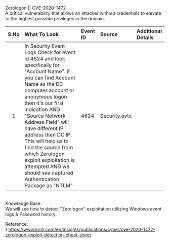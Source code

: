 Zerologon || CVE-2020-1472
</br>
A critical vulnerability that allows an attacker without credentials to elevate to the highest possible privileges in the domain.
</br>

|S.No|What To Look|Event ID|Source|Additional Details|
|:-----:|:----------------|:---------|:--------------------|:--------------------|
|1  | In Security Event Logs Check for event id 4624 and look specifically for "Account Name". if you can find Account Name as the DC computer account or anonymous logon then it's our first indication AND "Source Network Address Field" will have different IP address then DC IP. This will help us to find the source from which Zerologon exploit exploitation is attempted AND we should see captured Authentication Package as "NTLM"  |  4624 | Security.evtx  | |


</br>
Knowledge Base:</br>
We will see how to detect "Zerologon" exploitation utilizing Windows event logs & Password history.
</br>



Reference:</br>
1.https://www.kroll.com/en/insights/publications/cyber/cve-2020-1472-zerologon-exploit-detection-cheat-sheet